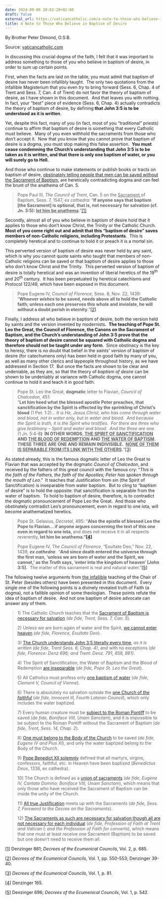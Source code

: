 ```yaml
---
date: 2024-09-06 20:02:28+02:00
draft: false
external_url: https://vaticancatholic.com/a-note-to-those-who-believe-in-baptism-of-desire/
title: A Note to Those Who Believe in Baptism of Desire
---
```





By Brother Peter Dimond, O.S.B.

Source: [vaticancatholic.com](https://vaticancatholic.com/a-note-to-those-who-believe-in-baptism-of-desire/)

<p>In discussing this crucial dogma of the faith, I felt that it was important to address something to those of you who believe in baptism of desire, in order to sum up certain points. </p>
<p>First, when the facts are laid on the table, you must admit that baptism of desire has never been infallibly taught.  The only two quotations from the infallible Magisterium that you even <em>try</em> to bring forward (Sess. 6, Chap. 4 of Trent and Sess. 7, Can. 4 of Trent) do not favor the theory of baptism of desire, as I have shown in this document.  And that leaves you with nothing.  In fact, your “best” piece of evidence (Sess. 6, Chap. 4) actually contradicts the theory of baptism of desire, by defining <strong>that John 3:5 is to be understood</strong> <strong>as it is written</strong>.</p>
<p>Yet, despite this fact, many of you (in fact, most of you “traditional” priests) continue to affirm that baptism of desire is something that every Catholic must believe.  Many of you even withhold the sacraments from those who don’t accept it.  Now that you know that you cannot prove that baptism of desire is a dogma, you must stop making this false assertion.  <strong>You must cease condemning the Church’s understanding that John 3:5 is to be taken as it is written, and that there is only one baptism of water, or you will surely go to Hell.</strong></p>
<p>And those who continue to make statements or publish books or tracts on baptism of desire, <u>obstinately telling people that men can be saved without the Sacrament of Baptism</u>, are heretically contradicting dogma and can feel the brunt of the anathema of Can. 5.</p>
<blockquote>
<p>Pope Paul III, <em>The Council of Trent</em>, Can. 5 on the <u>Sacrament </u>of Baptism, Sess. 7, 1547, <em>ex cathedra</em>: “<strong>If anyone says that baptism [the Sacrament] is optional, that is, not necessary for salvation (cf. Jn. 3:5): <u>let him be anathema</u></strong>.”<a href="#_edn1" name="_ednref1">[1]</a></p>
</blockquote>
<p>Secondly, almost all of you who believe in baptism of desire hold that it applies to those who don’t know Christ, the Trinity or the Catholic Church.  <strong>Most of you come right out and admit that this “baptism of desire” saves members of non-Catholic religions, including Protestants</strong>.  This is completely heretical and to continue to hold it or preach it is a mortal sin. </p>
<p>This perverted version of baptism of desire was never held by any saint, which is why you cannot quote saints who taught that members of non-Catholic religions can be saved or that baptism of desire applies to those who don’t know Christ and the Trinity.  This perverted version of baptism of desire is totally heretical and was an invention of liberal heretics of the 19<sup>th</sup> and 20<sup>th</sup> century.  It has been perpetuated by heretical catechisms and Protocol 122/49, which have been exposed in this document. </p>
<blockquote>
<p>Pope Eugene IV, <em>Council of Florence</em>, Sess. 8, Nov. 22, 1439:<br />“<strong>Whoever <em>wishes</em> to be saved, needs above all to hold the Catholic faith; unless each one preserves this whole and inviolate, he will without a doubt perish in eternity</strong>.”<a href="#_edn2" name="_ednref2">[2]</a></p>
</blockquote>
<p>Finally, I address all who believe in baptism of desire, both the version held by saints and the version invented by modernists.  <strong>The teaching of Pope St. Leo the Great, the Council of Florence, the Canons on the Sacrament of Baptism, and the Church’s understanding of John 3:5 prove that the theory of baptism of desire cannot be squared with Catholic dogma and therefore should not be taught under any form</strong>.  Since obstinacy is the key to heresy, there is no doubt that belief in the <em>saints’ version</em> of baptism of desire (for catechumens only) has been held in good faith by many of you, as well as many other clerics and laypeople throughout history, as we have addressed in Section 17.  But once the facts are shown to be clear and undeniable, as they are, so that the theory of <em>baptism of desire</em> can be shown to be undeniably at variance with Catholic dogma, one cannot continue to hold it and teach it in good faith.</p>
<blockquote>
<p>Pope St. Leo the Great, <strong>dogmatic</strong> letter to Flavian, <em>Council of Chalcedon</em>, 451:<br />“<strong>Let him heed what the blessed apostle Peter preaches, that sanctification by the Spirit is effected by the sprinkling of Christ’s blood</strong> (1 Pet. 1:2)… <em>It is He, Jesus Christ, who has come through water and blood, not in water only, but in water and blood.  And because the Spirit is truth, it is the Spirit who testifies.  For there are three who give testimony – Spirit and water and blood.  And the three are one</em>.  (1 Jn. 5:4-8<strong>)  IN OTHER WORDS, <u>THE SPIRIT OF SANCTIFICATION</u> AND <u>THE BLOOD OF REDEMPTION</u> AND <u>THE WATER OF BAPTISM</u>.  THESE THREE ARE ONE AND REMAIN INDIVISIBLE.  <u>NONE OF THEM IS SEPARABLE FROM ITS LINK WITH THE OTHERS</u>.</strong>”<a href="#_edn3" name="_ednref3">[3]</a></p>
</blockquote>
<p>As stated already, this is the famous dogmatic letter of Leo the Great to Flavian that was accepted by the dogmatic <em>Council of Chalcedon</em>, and received by the fathers of this great council with the famous cry: “<em>This is the faith of the Fathers, the faith of the Apostles; Peter has spoken through the mouth of Leo</em>.”  It teaches that Justification from sin (the Spirit of Sanctification) is inseparable from water baptism.  But to cling to “baptism of desire” is to hold the opposite: that sanctification is separable from the water of baptism.  To hold to baptism of desire, therefore, is to contradict the dogmatic pronouncement of Pope Leo the Great.  And those who obstinately contradict Leo’s pronouncement, even in regard to one iota, will become anathematized heretics. </p>
<blockquote>
<p>Pope St. Gelasius, <em>Decretal</em>, 495: “<strong>Also the epistle of blessed Leo the Pope to Flavian… if anyone argues concerning the text of this one even in regard to one iota, </strong>and does not receive it in all respects reverently,<strong> let him be anathema.”<a href="#_edn4" name="_ednref4">[4]</a></strong></p>
<p>Pope Eugene IV, <em>The Council of Florence</em>, “Exultate Deo,” Nov. 22, 1439, <strong><em>ex cathedra</em></strong>:<strong>  </strong>“<strong>And since death entered the universe through the first man, ‘unless we are born of water and the Spirit, we cannot,’ as the Truth says, ‘enter into the kingdom of heaven’ [John 3:5].</strong>  The matter of this sacrament is real and natural water.”<a href="#_edn5" name="_ednref5">[5]</a></p>
</blockquote>
<p>The following twelve arguments from <u>the infallible</u> teaching of the Chair of St. Peter (besides others) have been presented in this document.  Every single one of the following points is a divinely revealed truth of Faith (a dogma), not a fallible opinion of some theologian.  These points refute the idea of baptism of desire.  And not one baptism of desire advocate can answer any of them.</p>
<blockquote>
<p>1) The Catholic Church teaches that the <a href="https://vaticancatholic.com/sacrament-of-baptism-necessary-for-salvation/"><u>Sacrament</u> of Baptism is necessary for salvation</a> (<em>de fide, Trent, Sess. 7, Can. 5</em>).</p>
<p>2) Unless we are born again of water and the Spirit, <a href="https://vaticancatholic.com/exultate-deo-also-ends-the-debate/">we cannot enter heaven</a> (<em>de fide, Florence, Exultate Deo</em>).</p>
<p>3) <a href="https://vaticancatholic.com/water-necessary-for-baptism/">The Church understands John 3:5 literally every time</a>, <em>as it is written (de fide, Trent Sess. 6, Chap. 4)</em>, and with no exceptions (<em>de fide</em>, <em>Florence</em><em>: Denz 696; and Trent: Denz. 791, 858, 861)</em>.</p>
<p>4) The Spirit of Sanctification, the Water of Baptism and the Blood of Redemption <a href="https://vaticancatholic.com/pope-leo-the-great-water-baptism/">are inseparable</a> (<em>de fide, Pope St. Leo the Great</em>).</p>
<p>5) All Catholics must profess only <a href="https://vaticancatholic.com/only-one-baptism-eph-4-5/">one baptism of water</a> (<em>de fide, Clement V, Council of Vienne</em>).</p>
<p>6) There is absolutely no salvation outside the <a href="https://vaticancatholic.com/the-one-church-of-the-faithful/">one Church of <em><u>the faithful</u></em></a> (<em>de fide,</em> <em>Innocent III, Fourth Lateran Council</em>), which only includes the water baptized.</p>
<p>7) Every human creature must be <a href="https://vaticancatholic.com/subject-to-roman-pontiff/">subject to the Roman Pontiff</a> to be saved (<em>de fide, Boniface VIII, Unam Sanctam</em>), and it is impossible to be subject to the Roman Pontiff without the Sacrament of Baptism (<em>de fide, Trent, Sess. 14, Chap. 2</em>).</p>
<p>8) <a href="https://vaticancatholic.com/universal-and-constant-teaching-of-theologians/#3">One must belong to <u>the Body</u> of the Church</a> to be saved (<em>de fide, Eugene IV and Pius XI</em>), and only the water baptized belong to the Body of the Church.</p>
<p>9) <a href="https://vaticancatholic.com/pope-benedict-xii-baptism-heaven/">Pope Benedict XII solemnly</a> defined that all martyrs, virgins, confessors, faithful, etc. in Heaven have been baptized (<em>Benedictus Deus</em>, 1336, ex cathedra).</p>
<p>10) The Church is defined as a <a href="https://vaticancatholic.com/universal-and-constant-teaching-of-theologians/#4">union of sacraments</a> (<em>de fide, Eugene IV, Cantate Domino; Boniface VIII, Unam Sanctam</em>), which means that only those who have received the Sacrament of Baptism can be inside the unity of the Church.</p>
<p>11) <a href="https://vaticancatholic.com/all-true-justice-and-the-causes-of-justification/">All true Justification</a> meets up with the Sacraments (<em>de fide, Sess. 7, Foreword to the Decree on the Sacraments</em>).</p>
<p>12) <a href="https://vaticancatholic.com/catholics-sacramental-system/">The Sacraments as such are necessary for salvation though <u>all</u> are not necessary for each individual</a> (<em>de fide, Profession of Faith at Trent and Vatican I; and the Profession of Faith for converts</em>), which means that one must at least receive one Sacrament (Baptism) to be saved but one doesn’t need to receive them all.</p>

</blockquote>

<div class="footnotes">
<p><a href="#_ednref1" name="_edn1">[1]</a> Denzinger 861; <em>Decrees of the Ecumenical Councils</em>, Vol. 2, p. 685.</p>
<p><a href="#_ednref2" name="_edn2">[2]</a> <em>Decrees of the Ecumenical Councils</em>, Vol. 1, pp. 550-553; Denzinger 39-40.</p>
<p><a href="#_ednref3" name="_edn3">[3]</a> <em>Decrees of the Ecumenical Councils</em>, Vol. 1, p. 81.</p>
<p><a href="#_ednref4" name="_edn4">[4]</a> Denzinger 165.</p>
<p><a href="#_ednref5" name="_edn5">[5]</a> Denzinger 696; <em>Decrees of the Ecumenical Councils</em>, Vol. 1, p. 542.</p>
</div>
</div>
